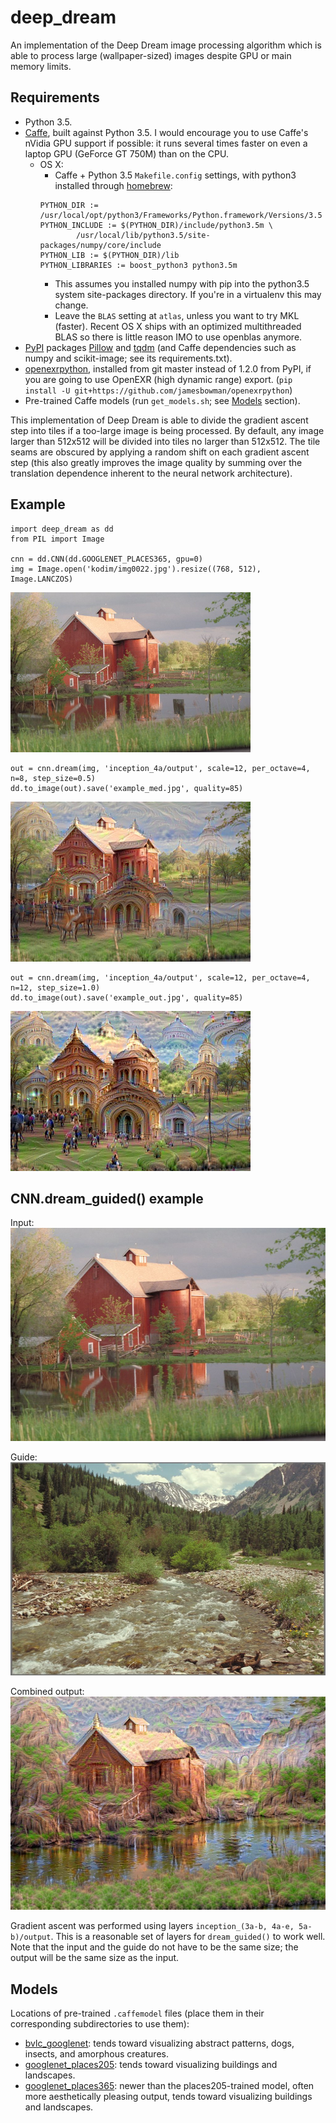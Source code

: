 deep_dream
==========

An implementation of the Deep Dream image processing algorithm which is able to process large (wallpaper-sized) images despite GPU or main memory limits.

Requirements
------------

- Python 3.5.
- [Caffe](http://caffe.berkeleyvision.org), built against Python 3.5. I would encourage you to use Caffe's nVidia GPU support if possible: it runs several times faster on even a laptop GPU (GeForce GT 750M) than on the CPU.
  - OS X:
    - Caffe + Python 3.5 `Makefile.config` settings, with python3 installed through [homebrew](http://brew.sh):
    ```make
    PYTHON_DIR := /usr/local/opt/python3/Frameworks/Python.framework/Versions/3.5
    PYTHON_INCLUDE := $(PYTHON_DIR)/include/python3.5m \
            /usr/local/lib/python3.5/site-packages/numpy/core/include
    PYTHON_LIB := $(PYTHON_DIR)/lib
    PYTHON_LIBRARIES := boost_python3 python3.5m
    ```
    - This assumes you installed numpy with pip into the python3.5 system   site-packages directory. If you're in a virtualenv this may change.
    - Leave the `BLAS` setting at `atlas`, unless you want to try MKL (faster). Recent OS X ships with an optimized multithreaded BLAS so there is little reason IMO to use openblas anymore.
- [PyPI](https://pypi.python.org/pypi) packages [Pillow](http://pillow.readthedocs.io/en/stable/) and [tqdm](https://pypi.python.org/pypi/tqdm) (and Caffe dependencies such as numpy and scikit-image; see its requirements.txt).
- [openexrpython](https://github.com/jamesbowman/openexrpython), installed from git master instead of 1.2.0 from PyPI, if you are going to use OpenEXR (high dynamic range) export. (`pip install -U git+https://github.com/jamesbowman/openexrpython`)
- Pre-trained Caffe models (run `get_models.sh`; see [Models](#models) section).

This implementation of Deep Dream is able to divide the gradient ascent step into tiles if a too-large image is being processed. By default, any image larger than 512x512 will be divided into tiles no larger than 512x512. The tile seams are obscured by applying a random shift on each gradient ascent step (this also greatly improves the image quality by summing over the translation dependence inherent to the neural network architecture).

Example
-------

```
import deep_dream as dd
from PIL import Image

cnn = dd.CNN(dd.GOOGLENET_PLACES365, gpu=0)
img = Image.open('kodim/img0022.jpg').resize((768, 512), Image.LANCZOS)
```

<img src="example_in.jpg" width="384" height="256">

```
out = cnn.dream(img, 'inception_4a/output', scale=12, per_octave=4, n=8, step_size=0.5)
dd.to_image(out).save('example_med.jpg', quality=85)
```

<img src="example_med.jpg" width="384" height="256">

```
out = cnn.dream(img, 'inception_4a/output', scale=12, per_octave=4, n=12, step_size=1.0)
dd.to_image(out).save('example_out.jpg', quality=85)
```

<img src="example_out.jpg" width="384" height="256">

CNN.dream_guided() example
--------------------------

Input:  
<img src="example2_in.jpg" width="512" height="341">

Guide:  
<img src="example2_guide.jpg" width="512" height="341">

Combined output:  
<img src="example2_out.jpg" width="512" height="341">

Gradient ascent was performed using layers `inception_(3a-b, 4a-e, 5a-b)/output`. This is a reasonable set of layers for `dream_guided()` to work well. Note that the input and the guide do not have to be the same size; the output will be the same size as the input.

Models
------

Locations of pre-trained `.caffemodel` files (place them in their corresponding subdirectories to use them):

- [bvlc_googlenet](http://dl.caffe.berkeleyvision.org/bvlc_googlenet.caffemodel): tends toward visualizing abstract patterns, dogs, insects, and amorphous creatures.
- [googlenet_places205](http://places.csail.mit.edu/model/googlenet_places205.tar.gz): tends toward visualizing buildings and landscapes.
- [googlenet_places365](http://places2.csail.mit.edu/models_places365/googlenet_places365.caffemodel): newer than the places205-trained model, often more aesthetically pleasing output, tends toward visualizing buildings and landscapes.
